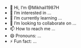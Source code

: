 - 👋 Hi, I’m @Mikhail1987H
- 👀 I’m interested in ...
- 🌱 I’m currently learning ...
- 💞️ I’m looking to collaborate on ...
- 📫 How to reach me ...
- 😄 Pronouns: ...
- ⚡ Fun fact: ...

<!---
Mikhail1987H/Mikhail1987H is a ✨ special ✨ repository because its `README.md` (this file) appears on your GitHub profile.
You can click the Preview link to take a look at your changes.
--->
